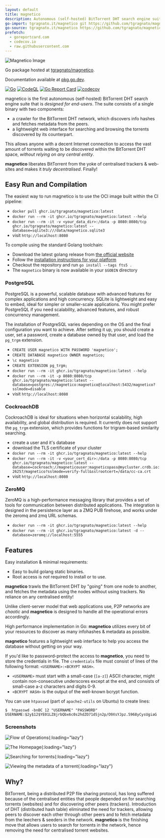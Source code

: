 ```yaml
---
layout: default
title: magnetico
description: Autonomous (self-hosted) BitTorrent DHT search engine suite
go-import: tgragnato.it/magnetico git https://github.com/tgragnato/magnetico
go-source: tgragnato.it/magnetico https://github.com/tgragnato/magnetico https://github.com/tgragnato/magnetico/tree/main{/dir} https://github.com/tgragnato/magnetico/blob/main{/dir}/{file}#L{line}
prefetch:
  - goreportcard.com
  - codecov.io
  - raw.githubusercontent.com
---
```


![Magnetico Image](https://raw.githubusercontent.com/tgragnato/magnetico/refs/heads/main/doc/magnetico.webp)

Go package hosted at [tgragnato/magnetico](https://github.com/tgragnato/magnetico).

Documentation available at [pkg.go.dev](https://pkg.go.dev/tgragnato.it/magnetico).

[![Go](https://github.com/tgragnato/magnetico/actions/workflows/go.yml/badge.svg?branch=main)](https://github.com/tgragnato/magnetico/actions/workflows/go.yml)
[![CodeQL](https://github.com/tgragnato/magnetico/actions/workflows/codeql.yml/badge.svg?branch=main)](https://github.com/tgragnato/magnetico/actions/workflows/codeql.yml)
[![Go Report Card](https://goreportcard.com/badge/github.com/tgragnato/magnetico)](https://goreportcard.com/report/github.com/tgragnato/magnetico)
[![codecov](https://codecov.io/gh/tgragnato/magnetico/branch/main/graph/badge.svg)](https://codecov.io/gh/tgragnato/magnetico)

magnetico is the first autonomous (self-hosted) BitTorrent DHT search engine suite that is *designed for end-users*. The suite consists of a single binary with two components:

- a crawler for the BitTorrent DHT network, which discovers info hashes and fetches metadata from the peers.
- a lightweight web interface for searching and browsing the torrents discovered by its counterpart.

This allows anyone with a decent Internet connection to access the vast amount of torrents waiting to be discovered within the BitTorrent DHT space, *without relying on any central entity*.

**magnetico** liberates BitTorrent from the yoke of centralised trackers & web-sites and makes it
*truly decentralised*. Finally!

## Easy Run and Compilation

The easiest way to run magnetico is to use the OCI image built within the CI pipeline:
- `docker pull ghcr.io/tgragnato/magnetico:latest`
- `docker run --rm -it ghcr.io/tgragnato/magnetico:latest --help`
- `docker run --rm -it -v <your_data_dir>:/data -p 8080:8080/tcp ghcr.io/tgragnato/magnetico:latest --database=sqlite3:///data/magnetico.sqlite3`
- visit `http://localhost:8080`

To compile using the standard Golang toolchain:
- Download the latest golang release from [the official website](https://go.dev/dl/)
- Follow the [installation instructions for your platform](https://go.dev/doc/install)
- Checkout the repository and run `go install --tags fts5 .`
- The `magnetico` binary is now available in your `$GOBIN` directory

### PostgreSQL

PostgreSQL is a powerful, scalable database with advanced features for complex applications and high concurrency.
SQLite is lightweight and easy to embed, ideal for simpler or smaller-scale applications.
You might prefer PostgreSQL if you need scalability, advanced features, and robust concurrency management.

The installation of PostgreSQL varies depending on the OS and the final configuration you want to achieve.
After setting it up, you should create a user, set a password, create a database owned by that user, and load the `pg_trgm` extension.

- `CREATE USER magnetico WITH PASSWORD 'magnetico';`
- `CREATE DATABASE magnetico OWNER magnetico;`
- `\c magnetico`
- `CREATE EXTENSION pg_trgm;`
- `docker run --rm -it ghcr.io/tgragnato/magnetico:latest --help`
- `docker run --rm -it -p 8080:8080/tcp ghcr.io/tgragnato/magnetico:latest --database=postgres://magnetico:magnetico@localhost:5432/magnetico?sslmode=disable`
- visit `http://localhost:8080`

### CockroachDB

CockroachDB is ideal for situations when horizontal scalability, high availability, and global distribution is required.
It currently does not support the `pg_trgm` extension, which provides functions for trigram-based similarity searching.

- create a user and it's database
- download the TLS certificate of your cluster
- `docker run --rm -it ghcr.io/tgragnato/magnetico:latest --help`
- `docker run --rm -it -v <your_cert_dir>:/data -p 8080:8080/tcp ghcr.io/tgragnato/magnetico:latest --database=cockroach://magneticouser:magneticopass@mycluster.crdb.io:26257/magnetico?sslmode=verify-full&sslrootcert=/data/cc-ca.crt`
- visit `http://localhost:8080`

### ZeroMQ

ZeroMQ is a high-performance messaging library that provides a set of tools for communication between distributed applications.
The integration is designed in the persistence layer as a ZMQ PUB firehose, and works under the zeromq and zmq URL schemas.

- `docker run --rm -it ghcr.io/tgragnato/magnetico:latest --help`
- `docker run --rm -it ghcr.io/tgragnato/magnetico:latest -d --database=zeromq://localhost:5555`

## Features

Easy installation & minimal requirements:
  - Easy to build golang static binaries.
  - Root access is *not* required to install or to use.

**magnetico** trawls the BitTorrent DHT by "going" from one node to another, and fetches the metadata using the nodes without using trackers. No reliance on any centralised entity!

Unlike client-server model that web applications use, P2P networks are *chaotic* and **magnetico** is designed to handle all the operational errors accordingly.

High performance implementation in Go: **magnetico** utilizes every bit of your resources to discover as many infohashes & metadata as possible.

**magnetico** features a lightweight web interface to help you access the database without getting on your way.

If you'd like to password-protect the access to **magnetico**, you need to store the credentials
in file. The `credentials` file must consist of lines of the following format: `<USERNAME>:<BCRYPT HASH>`.

- `<USERNAME>` must start with a small-case (`[a-z]`) ASCII character, might contain non-consecutive underscores except at the end, and consists of small-case a-z characters and digits 0-9.
- `<BCRYPT HASH>` is the output of the well-known bcrypt function.

You can use `htpasswd` (part of `apache2-utils` on Ubuntu) to create lines:

```
$  htpasswd -bnBC 12 "USERNAME" "PASSWORD"
USERNAME:$2y$12$YE01LZ8jrbQbx6c0s2hdZO71dSjn2p/O9XsYJpz.5968yCysUgiaG
```

### Screenshots

![Flow of Operations](https://raw.githubusercontent.com/tgragnato/magnetico/main/doc/operations.svg){:loading="lazy"}

![The Homepage](https://raw.githubusercontent.com/tgragnato/magnetico/main/doc/homepage.png){:loading="lazy"}

![Searching for torrents](https://raw.githubusercontent.com/tgragnato/magnetico/main/doc/search.png){:loading="lazy"}

![Viewing the metadata of a torrent](https://raw.githubusercontent.com/tgragnato/magnetico/main/doc/result.png){:loading="lazy"}

## Why?

BitTorrent, being a distributed P2P file sharing protocol, has long suffered because of the
centralised entities that people depended on for searching torrents (websites) and for discovering
other peers (trackers). Introduction of DHT (distributed hash table) eliminated the need for
trackers, allowing peers to discover each other through other peers and to fetch metadata from the
leechers & seeders in the network. **magnetico** is the finishing move that allows users to search
for torrents in the network, hence removing the need for centralised torrent websites.
